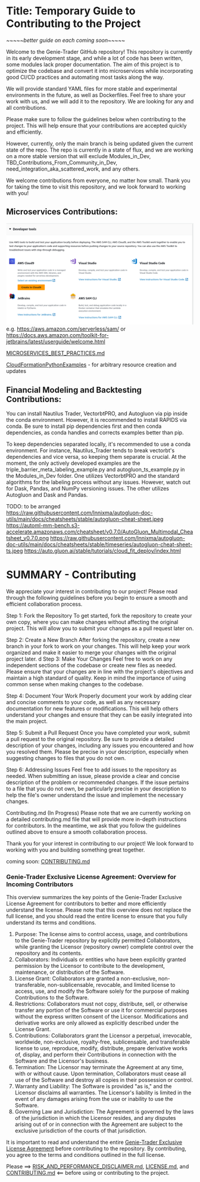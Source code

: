 # Title: Temporary Guide to Contributing to the Project
*~~~~~better guide on each coming soon*~~~~~


Welcome to the Genie-Trader GitHub repository! This repository is currently in its early development stage, and while a lot of code has been written, some modules lack proper documentation. The aim of this project is to optimize the codebase and convert it into microservices while incorporating good CI/CD practices and automating most tasks along the way.

We will provide standard YAML files for more stable and experimental environments in the future, as well as Dockerfiles. Feel free to share your work with us, and we will add it to the repository. We are looking for any and all contributions.

Please make sure to follow the guidelines below when contributing to the project. This will help ensure that your contributions are accepted quickly and efficiently.

However, currently, only the main branch is being updated given the current state of the repo. The repo is currently in a state of flux, and we are working on a more stable version that will exclude Modules_in_Dev, TBD_Contributions_From_Community_in_Dev, need_integration_aka_scattered_work, and any others. 

We welcome contributions from everyone, no matter how small. Thank you for taking the time to visit this repository, and we look forward to working with you!

## Microservices Contributions:
![Screenshot from 2023-03-27 00-12-46.png](static%2FScreenshot%20from%202023-03-27%2000-12-46.png)
e.g. https://aws.amazon.com/serverless/sam/ or https://docs.aws.amazon.com/toolkit-for-jetbrains/latest/userguide/welcome.html

[MICROSERVICES_BEST_PRACTICES.md](MICROSERVICES_BEST_PRACTICES.md)

[CloudFormationPythonExamples](CloudFormation_Test) - for arbitrary resource creation and updates


## Financial Modeling and Backtesting Contributions:
You can install Nautilus Trader, VectorbtPRO, and Autogluon via pip inside the conda environment. However, it is recommended to install RAPIDS via conda. Be sure to install pip dependencies first and then conda dependencies, as conda handles and corrects examples better than pip.

To keep dependencies separated locally, it's recommended to use a conda environment. For instance, Nautilus_Trader tends to break vectorbt's dependencies and vice versa, so keeping them separate is crucial. At the moment, the only actively developed examples are the triple_barrier_meta_labeling_example.py and autogluon_ts_example.py in the Modules_in_Dev folder. One utilizes VectorbtPRO and the standard algorithms for the labeling process without any issues. However, watch out for Dask, Pandas, and NumPy versioning issues. The other utilizes Autogluon and Dask and Pandas.


TODO: to be arranged 
https://raw.githubusercontent.com/Innixma/autogluon-doc-utils/main/docs/cheatsheets/stable/autogluon-cheat-sheet.jpeg
https://automl-mm-bench.s3-accelerate.amazonaws.com/cheatsheet/v0.7.0/AutoGluon_Multimodal_Cheatsheet_v0.7.0.png
https://raw.githubusercontent.com/Innixma/autogluon-doc-utils/main/docs/cheatsheets/stable/timeseries/autogluon-cheat-sheet-ts.jpeg
https://auto.gluon.ai/stable/tutorials/cloud_fit_deploy/index.html




# SUMMARY - Contributing 
We appreciate your interest in contributing to our project! Please read through the following guidelines before you begin to ensure a smooth and efficient collaboration process.

Step 1: Fork the Repository
To get started, fork the repository to create your own copy, where you can make changes without affecting the original project. This will allow you to submit your changes as a pull request later on.

Step 2: Create a New Branch
After forking the repository, create a new branch in your fork to work on your changes. This will help keep your work organized and make it easier to merge your changes with the original project later.
d
Step 3: Make Your Changes
Feel free to work on any independent sections of the codebase or create new files as needed. Please ensure that your changes are in line with the project's objectives and maintain a high standard of quality. Keep in mind the importance of using common sense when making changes to the codebase.

Step 4: Document Your Work
Properly document your work by adding clear and concise comments to your code, as well as any necessary documentation for new features or modifications. This will help others understand your changes and ensure that they can be easily integrated into the main project.

Step 5: Submit a Pull Request
Once you have completed your work, submit a pull request to the original repository. Be sure to provide a detailed description of your changes, including any issues you encountered and how you resolved them. Please be precise in your description, especially when suggesting changes to files that you do not own.

Step 6: Addressing Issues
Feel free to add issues to the repository as needed. When submitting an issue, please provide a clear and concise description of the problem or recommended changes. If the issue pertains to a file that you do not own, be particularly precise in your description to help the file's owner understand the issue and implement the necessary changes.

Contributing.md (In Progress)
Please note that we are currently working on a detailed contributing.md file that will provide more in-depth instructions for contributors. In the meantime, we ask that you follow the guidelines outlined above to ensure a smooth collaboration process.

Thank you for your interest in contributing to our project! We look forward to working with you and building something great together.

coming soon: [CONTRIBUTING.md](CONTRIBUTING.md)

### Genie-Trader Exclusive License Agreement: Overview for Incoming Contributors

This overview summarizes the key points of the Genie-Trader Exclusive License Agreement for contributors to better and
more efficiently understand the license. Please note that this overview does not replace the full license, and you
should read the entire license to ensure that you fully understand its terms and conditions.

1. Purpose: The license aims to control access, usage, and contributions to the Genie-Trader repository by explicitly
   permitted Collaborators, while granting the Licensor (repository owner) complete control over the repository and its
   contents.
2. Collaborators: Individuals or entities who have been explicitly granted permission by the Licensor to contribute to
   the development, maintenance, or distribution of the Software.
3. License Grant: Collaborators are granted a non-exclusive, non-transferable, non-sublicensable, revocable, and limited
   license to access, use, and modify the Software solely for the purpose of making Contributions to the Software.
4. Restrictions: Collaborators must not copy, distribute, sell, or otherwise transfer any portion of the Software or use
   it for commercial purposes without the express written consent of the Licensor. Modifications and derivative works
   are only allowed as explicitly described under the License Grant.
5. Contributions: Collaborators grant the Licensor a perpetual, irrevocable, worldwide, non-exclusive, royalty-free,
   sublicensable, and transferable license to use, reproduce, modify, distribute, prepare derivative works of, display,
   and perform their Contributions in connection with the Software and the Licensor's business.
6. Termination: The Licensor may terminate the Agreement at any time, with or without cause. Upon termination,
   Collaborators must cease all use of the Software and destroy all copies in their possession or control.
7. Warranty and Liability: The Software is provided "as is," and the Licensor disclaims all warranties. The Licensor's
   liability is limited in the event of any damages arising from the use or inability to use the Software.
8. Governing Law and Jurisdiction: The Agreement is governed by the laws of the jurisdiction in which the Licensor
   resides, and any disputes arising out of or in connection with the Agreement are subject to the exclusive
   jurisdiction of the courts of that jurisdiction.

It is important to read and understand the entire [Genie-Trader Exclusive License Agreement](LICENSE.md) before contributing to the
repository. By contributing, you agree to the terms and conditions outlined in the full license.

Please ==> [RISK_AND_PERFORMANCE_DISCLAIMER.md](RISK_AND_PERFORMANCE_DISCLAIMER.md), [LICENSE.md](LICENSE.md), and [CONTRIBUTING.md](CONTRIBUTING.md) <== before using or contributing to the project.
